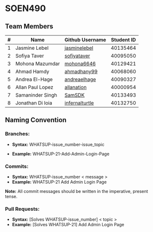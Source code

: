 # SOEN490

## Team Members
|#              |Name                   |Github Username                                                |Student ID
|---            |---                    |---                                                            |---
|1              |Jasmine Lebel          |[jasminelebel](https://github.com/jasminelebel)                |40135464
|2              |Sofiya Taver           |[sofiyataver](https://github.com/sofiyataver)                  |40095050
|3              |Mohona Mazumdar        |[mohona6646](https://github.com/mohona6646)                    |40129421
|4              |Ahmad Hamdy            |[ahmadhany99](https://github.com/ahmadhany99)                  |40068060
|5              |Andrea El-Hage         |[andreaelhage](https://github.com/andreaelhage)                |40090327
|6              |Allan Paul Lopez       |[allanation](https://github.com/allanation)                    |40000954
|7              |Samaninder Singh       |[SamSDK](https://github.com/SamSDK)                            |40133493
|8              |Jonathan Di Ioia       |[infernalturtle](https://github.com/infernalturtle)            |40132750  

## Naming Convention
### Branches:

- **Syntax:** WHATSUP-issue_number-issue_topic

- **Example:** WHATSUP-21-Add-Admin-Login-Page

### Commits:

- **Syntax:** WHATSUP-issue_number < message >
- **Example:** WHATSUP-21 Add Admin Login Page

**Note:** All commit messages should be written in the imperative, present tense.

### Pull Requests:

- **Syntax:** [Solves WHATSUP-issue_number] < topic >
- **Example:** [Solves WHATSUP-21] Add Admin Login Page

